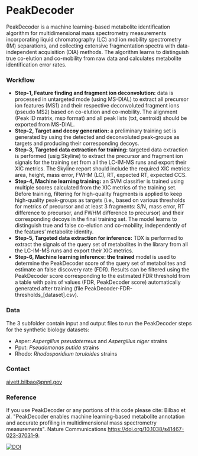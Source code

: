 # PeakDecoder

PeakDecoder is a machine learning-based metabolite identification algorithm for multidimensional mass spectrometry measurements incorporating liquid chromatography (LC) and ion mobility spectrometry (IM) separations, and collecting extensive fragmentation spectra with data-independent acquisition (DIA) methods. The algorithm learns to distinguish true co-elution and co-mobility from raw data and calculates metabolite identification error rates.

### Workflow

* <b>Step-1, Feature finding and fragment ion deconvolution:</b> data is processed in untargeted mode (using MS-DIAL) to extract all precursor ion features (MS1) and their respective deconvoluted fragment ions (pseudo MS2) based on co-elution and co-mobility.
The alignment (Peak ID matrix, msp format) and all peak lists (txt, centroid) should be exported from MS-DIAL. 
* <b>Step-2, Target and decoy generation:</b> a preliminary training set is generated by using the detected and deconvoluted peak-groups as targets and producing their corresponding decoys. 
* <b>Step-3, Targeted data extraction for training:</b> targeted data extraction is performed (usig Skyline) to extract the precursor and fragment ion signals for the training set from all the LC-IM-MS runs and export their XIC metrics. 
The Skyline report should include the required XIC metrics: area, height, mass error, FWHM (LC), RT, expected RT, expected CCS.
* <b>Step-4, Machine learning training:</b> an SVM classifier is trained using multiple scores calculated from the XIC metrics of the training set. Before training, filtering for high-quality fragments is applied to keep high-quality peak-groups as targets (i.e., based on various thresholds for metrics of precursor and at least 3 fragments: S/N, mass error, RT difference to precursor, and FWHM difference to precursor) and their corresponding decoys in the final training set. The model learns to distinguish true and false co-elution and co-mobility, independently of the features’ metabolite identity. 
* <b>Step-5, Targeted data extraction for inference:</b> TDX is performed to extract the signals of the query set of metabolites in the library from all the LC-IM-MS runs and export their XIC metrics. 
* <b>Step-6, Machine learning inference: the trained</b> model is used to determine the PeakDecoder score of the query set of metabolites and estimate an false discovery rate (FDR). Results can be filtered using the PeakDecoder score corresponding to the estimated FDR threshold from a table with pairs of values (FDR, PeakDecoder score) automatically generated after training (file PeakDecoder-FDR-thresholds_[dataset].csv).


### Data

The 3 subfolder contain input and output files to run the PeakDecoder steps for the synthetic biology datasets:
* Asper: *Aspergillus pseudoterreus* and *Aspergillus niger* strains
* Pput: *Pseudomonas putida* strains
* Rhodo: *Rhodosporidium toruloides* strains

### Contact

aivett.bilbao@pnnl.gov

### Reference

If you use PeakDecoder or any portions of this code please cite: Bilbao et al. "PeakDecoder enables machine learning-based metabolite annotation and accurate profiling in multidimensional mass spectrometry measurements". Nature Communications https://doi.org/10.1038/s41467-023-37031-9.

[![DOI](https://zenodo.org/badge/455360450.svg)](https://zenodo.org/badge/latestdoi/455360450)
